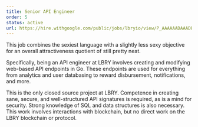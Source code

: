 ```yaml
---
title: Senior API Engineer
order: 5
status: active
url: https://hire.withgoogle.com/public/jobs/lbryio/view/P_AAAAAADAAADFYg8lMqDBXz?trackingTag=joinUs
---
```

This job combines the sexiest language with a slightly less sexy objective for an overall attractiveness quotient of still pretty neat. 

Specifically, being an API engineer at LBRY involves creating and modifying web-based API endpoints in Go. These endpoints are used for everything from analytics and user databasing to reward disbursement, notifications, and more.

This is the only closed source project at LBRY. Competence in creating sane, secure, and well-structured API signatures is required, as is a mind for security. Strong knowledge of SQL and data structures is also necessary. This work involves interactions with blockchain, but no direct work on the LBRY blockchain or protocol.


